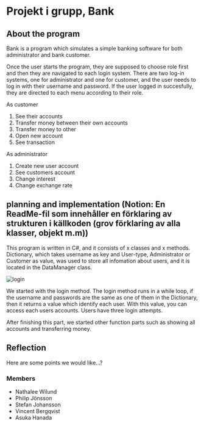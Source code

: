 # Projekt i grupp, Bank
## About the program
Bank is a program which simulates a simple banking software for both administrator and bank customer.

Once the user starts the program, they are supposed to choose role first and then they are navigated to each login system. There are two log-in systems, one for administrator and one for customer, and the user needs to log in with their username and password.
If the user logged in succesfully, they are directed to each menu according to their role.

As customer
1. See their accounts
2. Transfer money between their own accounts
3. Transfer money to other
4. Open new account
5. See transaction

As administrator
1. Create new user account
2. See customers account
3. Change interest
4. Change exchange rate

## planning and implementation (Notion: En ReadMe-fil som innehåller en förklaring av strukturen i källkoden (grov förklaring av alla klasser, objekt m.m))

This program is written in C#, and it consists of x classes and x methods. 
Dictionary, which takes username as key and User-type, Administrator or Customer as value, was used to store all infomation about users, and it is located in the DataManager class.


![login](https://github.com/askahana/DotNetDynamosV2/assets/144675449/18d44490-12c9-404b-bfe3-e267bc3fba52)

We started with the login method. The login method runs in a while loop, if the username and passwords are the same as one of them in the Dictionary, then it returns a value which identify each user. With this value, you can access each users accounts.
Users have three login attempts. 



After finishing this part, we started other function parts such as showing all accounts and transferring money.







## Reflection
Here are some points we would like...?



### Members
* Nathalee Wilund
* Philip Jönsson
* Stefan Johansson
* Vincent Bergqvist
* Asuka Hanada
